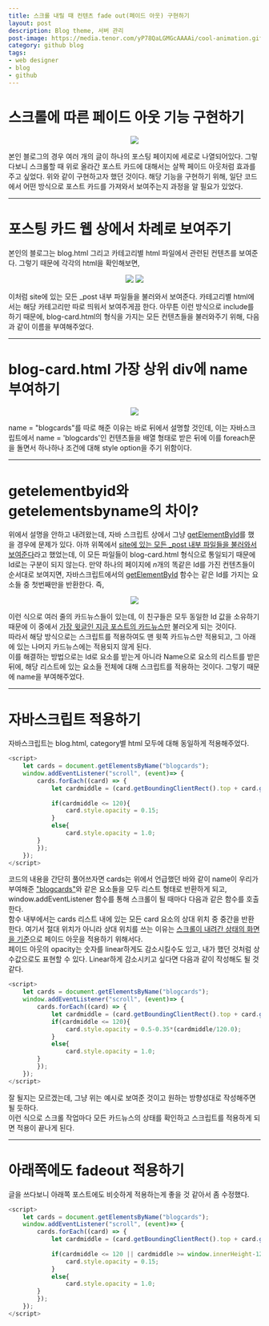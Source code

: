 ```yaml
---
title: 스크롤 내릴 때 컨텐츠 fade out(페이드 아웃) 구현하기
layout: post
description: Blog theme, 서버 관리
post-image: https://media.tenor.com/yP78QaLGMGcAAAAi/cool-animation.gif
category: github blog
tags:
- web designer
- blog
- github
---
```


# 스크롤에 따른 페이드 아웃 기능 구현하기
<p align="center">
    <img src="fadeout/001.gif"/>
</p>

본인 블로그의 경우 여러 개의 글이 하나의 포스팅 페이지에 세로로 나열되어있다. 그렇다보니 스크롤할 때 위로 올라간 포스트 카드에 대해서는 살짝 페이드 아웃처럼 효과를 주고 싶었다. 위와 같이 구현하고자 했던 것이다. 해당 기능을 구현하기 위해, 일단 코드에서 어떤 방식으로 포스트 카드를 가져와서 보여주는지 과정을 알 필요가 있었다.

---

# 포스팅 카드 웹 상에서 차례로 보여주기
본인의 블로그는 blog.html 그리고 카테고리별 html 파일에서 관련된 컨텐츠를 보여준다. 그렇기 때문에 각각의 html을 확인해보면,
<p align="center">
    <img src="fadeout/002.png"/>
    <img src="fadeout/003.png"/>
</p>
이처럼 site에 있는 모든 _post 내부 파일들을 불러와서 보여준다. 카테고리별 html에서는 해당 카테고리만 따로 띄워서 보여주게끔 한다. 아무튼 이런 방식으로 include를 하기 때문에, blog-card.html의 형식을 가지는 모든 컨텐츠들을 불러와주기 위해, 다음과 같이 이름을 부여해주었다.

---

# blog-card.html 가장 상위 div에 name 부여하기
<p align="center">
    <img src="fadeout/004.png"/>
</p>

name = "blogcards"를 따로 해준 이유는 바로 뒤에서 설명할 것인데, 이는 자바스크립트에서 name = 'blogcards'인 컨텐츠들을 배열 형태로 받은 뒤에 이를 foreach문을 돌면서 하나하나 조건에 대해 style option을 주기 위함이다.

---

# getelementbyid와 getelementsbyname의 차이?
위에서 설명을 안하고 내려왔는데, 자바 스크립트 상에서 그냥 <U>getElementById</U>를 했을 경우에 문제가 있다. 아까 위쪽에서 <U>site에 있는 모든 _post 내부 파일들을 불러와서 보여준다</U>라고 했었는데, 이 모든 파일들이 blog-card.html 형식으로 통일되기 때문에 Id로는 구분이 되지 않는다. 만약 하나의 페이지에 $n$개의 똑같은 Id를 가진 컨텐츠들이 순서대로 보여지면, 자바스크립트에서의 <U>getElementById</U> 함수는 같은 Id를 가지는 요소들 중 첫번째만을 반환한다. 즉,

<p align="center">
    <img src="fadeout/005.png"/>
</p>

이런 식으로 여러 줄의 카드뉴스들이 있는데, 이 친구들은 모두 동일한 Id 값을 소유하기 때문에 이 중에서 <U>가장 윗글인 지금 포스트의 카드뉴스만</U> 불러오게 되는 것이다.   
따라서 해당 방식으로는 스크립트를 적용하여도 맨 윗쪽 카드뉴스만 적용되고, 그 아래에 있는 나머지 카드뉴스에는 적용되지 않게 된다.   
이를 해결하는 방법으로는 Id로 요소를 받는게 아니라 Name으로 요소의 리스트를 받은 뒤에, 해당 리스트에 있는 요소들 전체에 대해 스크립트를 적용하는 것이다. 그렇기 때문에 name을 부여해주었다.

---

# 자바스크립트 적용하기
자바스크립트는 blog.html, category별 html 모두에 대해 동일하게 적용해주었다.
```javascript
<script>
    let cards = document.getElementsByName("blogcards");
    window.addEventListener("scroll", (event)=> {
        cards.forEach((card) => {
            let cardmiddle = (card.getBoundingClientRect().top + card.getBoundingClientRect().bottom)/2.0;
            
            if(cardmiddle <= 120){
                card.style.opacity = 0.15;
            }
            else{
                card.style.opacity = 1.0;
        }
        });
    });
</script>
```
코드의 내용을 간단히 풀어쓰자면 cards는 위에서 언급했던 바와 같이 name이 우리가 부여해준 <U>"blogcards"</U>와 같은 요소들을 모두 리스트 형태로 반환하게 되고, window.addEventListener 함수를 통해 스크롤이 될 때마다 다음과 같은 함수를 호출한다.   
함수 내부에서는 cards 리스트 내에 있는 모든 card 요소의 상대 위치 중 중간을 반환한다. 여기서 절대 위치가 아니라 상대 위치를 쓰는 이유는 <U>스크롤이 내려간 상태의 화면을 기준</U>으로 페이드 아웃을 적용하기 위해서다.   
페이드 아웃의 opacity는 숫자를 linear하게도 감소시킬수도 있고, 내가 했던 것처럼 상수값으로도 표현할 수 있다. Linear하게 감소시키고 싶다면 다음과 같이 작성해도 될 것 같다.
```javascript
<script>
    let cards = document.getElementsByName("blogcards");
    window.addEventListener("scroll", (event)=> {
        cards.forEach((card) => {
            let cardmiddle = (card.getBoundingClientRect().top + card.getBoundingClientRect().bottom)/2.0;
            if(cardmiddle <= 120){
                card.style.opacity = 0.5-0.35*(cardmiddle/120.0);
            }
            else{
                card.style.opacity = 1.0;
        }
        });
    });
</script>
```
잘 될지는 모르겠는데, 그냥 위는 예시로 보여준 것이고 원하는 방향성대로 작성해주면 될 듯하다.   
이런 식으로 스크롤 작업마다 모든 카드뉴스의 상태를 확인하고 스크립트를 적용하게 되면 적용이 끝나게 된다.

---

# 아래쪽에도 fadeout 적용하기
글을 쓰다보니 아래쪽 포스트에도 비슷하게 적용하는게 좋을 것 같아서 좀 수정했다.
```javascript
<script>
    let cards = document.getElementsByName("blogcards");
    window.addEventListener("scroll", (event)=> {
        cards.forEach((card) => {
            let cardmiddle = (card.getBoundingClientRect().top + card.getBoundingClientRect().bottom)/2.0;
            
            if(cardmiddle <= 120 || cardmiddle >= window.innerHeight-120){
                card.style.opacity = 0.15;
            }
            else{
                card.style.opacity = 1.0;
        }
        });
    });
</script>
```